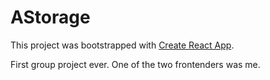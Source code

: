 # AStorage 

This project was bootstrapped with [Create React App](https://github.com/facebook/create-react-app).

First group project ever. One of the two frontenders was me.
